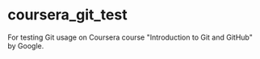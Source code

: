 # coursera_git_test
For testing Git usage on Coursera course "Introduction to Git and GitHub" by Google.
